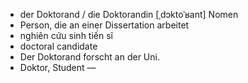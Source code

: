 - der Doktorand / die Doktorandin	[ˌdɔktoˈʁant]	Nomen
- Person, die an einer Dissertation arbeitet
- nghiên cứu sinh tiến sĩ
- doctoral candidate
- Der Doktorand forscht an der Uni.
- Doktor, Student	—